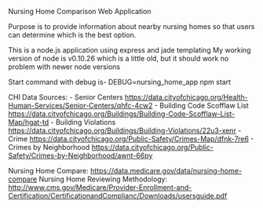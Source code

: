 Nursing Home Comparison Web Application

Purpose is to provide information about nearby nursing homes so that users can determine which is the best
option.

This is a node.js application using express and jade templating
My working version of node is v0.10.26 which is a little old, but it should work no problem with newer node versions

Start command with debug is- DEBUG=nursing_home_app npm start

CHI Data Sources:
     - Senior Centers https://data.cityofchicago.org/Health-Human-Services/Senior-Centers/qhfc-4cw2
     - Building Code Scofflaw List https://data.cityofchicago.org/Buildings/Building-Code-Scofflaw-List-Map/hgat-td
     - Building Violations https://data.cityofchicago.org/Buildings/Building-Violations/22u3-xenr
     - Crime https://data.cityofchicago.org/Public-Safety/Crimes-Map/dfnk-7re6
     - Crimes by Neighborhood https://data.cityofchicago.org/Public-Safety/Crimes-by-Neighborhood/awnt-66py

Nursing Home Compare: https://data.medicare.gov/data/nursing-home-compare
Nursing Home Reviewing Methodology: http://www.cms.gov/Medicare/Provider-Enrollment-and-Certification/CertificationandComplianc/Downloads/usersguide.pdf
